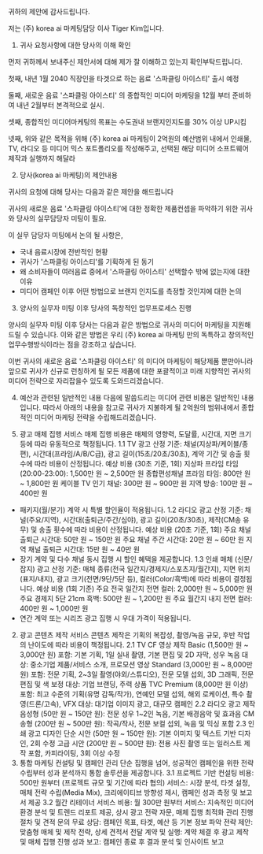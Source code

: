 귀하의 제안에 감사드립니다. 

저는 (주) korea ai 마케팅담당 이사 Tiger Kim입니다.

1. 귀사 요청사항에 대한 당사의 이해 확인  

먼저 귀하께서 보내주신 제안서에 대해 제가 잘 이해하고 있는지 확인부탁드립니다. 


첫째, 내년 1월  2040 직장인을 타겟으로 하는 음료 '스파클링 아이스티'  출시 예정 

둘째, 새로운 음료  '스파클링 아이스티' 의 종합적인 미디어 마케팅을 12월 부터 준비하여 내년          2월부터 본격적으로  실시. 

셋째, 종합적인 미디어마케팅의 목표는 수도권내 브랜지인지도를 30% 이상 UP시킴

넷째, 위와 같은 목적을 위해  (주) korea ai 마케팅이  2억원의 예산범위 내에서 인쇄물, TV, 라디오 등  미디어 믹스 포트폴리오를 작성해주고, 선택된 해당 미디어 소프트웨어 제작과 실행까지 해달라   


2. 당사(korea ai 마케팅)의 제안내용 

귀사의 요청에 대해 당사는 다음과 같은 제안을 해드립니다 

귀사의 새로운 음료   '스파클링 아이스티’에 대한 정확한 제품컨셉을 파악하기 위한  귀사와 당사의 실무담당자 미팅이 필요. 

이 실무 담당자 미팅에서 논의 될 사항은,

- 국내 음료시장에 전반적인 현황
- 귀사가  '스파클링 아이스티'를 기획하게 된 동기 
- 왜 소비자들이  여러음료 중에서   '스파클링 아이스티' 선택할수 밖에 없는지에 대한 이유
- 미디어 캠페인 이후 어떤 방법으로 브랜지 인지도를 측정할 것인지에 대한 논의 


3.  양사의 실무자 미팅 이후 당사의 독창적인 업무프로세스 진행  

양사의 실무자 미팅 이후 당사는 다음과 같은 방법으로 귀사의 미디어 마케팅을 지원해드릴 수 있습니다. 이와 같은 방법은 우리 (주) korea ai 마케팅 만의 독특하고 창의적인 업무수행방식이라는 점을 강조하고 싶습니다.  

이번 귀사의 새로운 음료   '스파클링 아이스티' 의 미디어 마케팅이 해당제품 뿐만아니라 앞으로 귀사가 신규로 런칭하게 될  모든 제품에 대한 포괄적이고 미래 지향적인  귀사의 미디어 전략으로 자리잡을수 있도록 도와드리겠습니다.       
  

4. 예산과 관련된 일반적인 내용 
다음에 말씀드리는 미디어 관련 비용은 일반적인 내용입니다. 따라서 아래의 내용을 참고로 귀사가 지불하게 될  2억원의 범위내에서 종합적인 미디어 마케팅 전략을 수립해드리겠습니다.   

1. 광고 매체 집행 서비스
매체 집행 비용은 매체의 영향력, 도달률, 시간대, 지면 크기 등에 따라 유동적으로 책정됩니다.
1.1 TV 광고
산정 기준: 채널(지상파/케이블/종편), 시간대(프라임/A/B/C급), 광고 길이(15초/20초/30초), 계약 기간 및 송출 횟수에 따라 비용이 산정됩니다.
예상 비용 (30초 기준, 1회)
지상파 프라임 타임 (20:00-23:00): 1,500만 원 ~ 2,500만 원
종합편성채널 프라임 타임: 800만 원 ~ 1,800만 원
케이블 TV 인기 채널: 300만 원 ~ 900만 원
지역 방송: 100만 원 ~ 400만 원
* 패키지(월/분기) 계약 시 특별 할인율이 적용됩니다.
1.2 라디오 광고
산정 기준: 채널(주요/지역), 시간대(출퇴근/주간/심야), 광고 길이(20초/30초), 제작(CM송 유무) 및 송출 횟수에 따라 비용이 산정됩니다.
예상 비용 (20초 기준, 1회)
주요 채널 출퇴근 시간대: 50만 원 ~ 150만 원
주요 채널 주간 시간대: 20만 원 ~ 60만 원
지역 채널 출퇴근 시간대: 15만 원 ~ 40만 원
* 장기 계약 및 다수 채널 동시 집행 시 할인 혜택을 제공합니다.
1.3 인쇄 매체 (신문/잡지) 광고
산정 기준: 매체 종류(전국 일간지/경제지/스포츠지/월간지), 지면 위치(표지/내지), 광고 크기(전면/9단/5단 등), 컬러(Color/흑백)에 따라 비용이 결정됩니다.
예상 비용 (1회 기준)
주요 전국 일간지 전면 컬러: 2,000만 원 ~ 5,000만 원
주요 경제지 5단 21cm 흑백: 500만 원 ~ 1,200만 원
주요 월간지 내지 전면 컬러: 400만 원 ~ 1,000만 원
* 연간 계약 또는 시리즈 광고 집행 시 우대 가격이 적용됩니다.
2. 광고 콘텐츠 제작 서비스
콘텐츠 제작은 기획의 복잡성, 촬영/녹음 규모, 후반 작업의 난이도에 따라 비용이 책정됩니다.
2.1 TV CF 영상 제작
Basic (1,500만 원 ~ 3,000만 원)
포함: 기본 기획, 1일 실내 촬영, 기본 편집 및 2D 자막, 성우 녹음
대상: 중소기업 제품/서비스 소개, 프로모션 영상
Standard (3,000만 원 ~ 8,000만 원)
포함: 전문 기획, 2~3일 촬영(야외/스튜디오), 전문 모델 섭외, 3D 그래픽, 전문 편집 및 색 보정
대상: 기업 브랜딩, 주력 상품 TVC
Premium (8,000만 원 이상)
포함: 최고 수준의 기획(유명 감독/작가), 연예인 모델 섭외, 해외 로케이션, 특수 촬영(드론/고속), VFX
대상: 대기업 이미지 광고, 대규모 캠페인
2.2 라디오 광고 제작
음성형 (50만 원 ~ 150만 원): 전문 성우 1~2인 녹음, 기본 배경음악 및 효과음
CM송형 (200만 원 ~ 500만 원): 작곡/작사, 전문 보컬 섭외, 녹음 및 믹싱 포함
2.3 인쇄 광고 디자인
단순 시안 (50만 원 ~ 150만 원): 기본 이미지 및 텍스트 기반 디자인, 2회 수정
고급 시안 (200만 원 ~ 500만 원): 전용 사진 촬영 또는 일러스트 제작 포함, 카피라이팅, 3회 이상 수정
3. 통합 마케팅 컨설팅 및 캠페인 관리
단순 집행을 넘어, 성공적인 캠페인을 위한 전략 수립부터 성과 분석까지 통합 솔루션을 제공합니다.
3.1 프로젝트 기반 컨설팅
비용: 500만 원부터 (프로젝트 규모 및 기간에 따라 협의)
서비스: 시장 분석, 타겟 설정, 매체 전략 수립(Media Mix), 크리에이티브 방향성 제시, 캠페인 성과 측정 및 보고서 제공
3.2 월간 리테이너 서비스
비용: 월 300만 원부터
서비스: 지속적인 미디어 환경 분석 및 트렌드 리포트 제공, 상시 광고 전략 자문, 매체 집행 최적화 관리
진행 절차 및 견적 문의
무료 상담: 캠페인 목표, 타겟, 예산 등 기본 정보 파악
전략 제안: 맞춤형 매체 및 제작 전략, 상세 견적서 전달
계약 및 실행: 계약 체결 후 광고 제작 및 매체 집행 진행
성과 보고: 캠페인 종료 후 결과 분석 및 인사이트 보고

